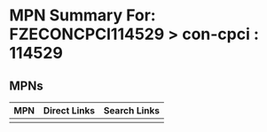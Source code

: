 



# MPN Summary For: FZECONCPCI114529 > con-cpci : 114529

## MPNs
  

|MPN|Direct Links|Search Links|
| :--- | :--- | :--- |
||||
